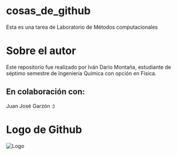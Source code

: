 # cosas_de_github
Esta es una tarea de Laboratorio de Métodos computacionales

# Sobre el autor
Este repositorio fue realizado por Iván Darío Montaña, estudiante de séptimo semestre de Ingeniería Química con opción en Física. 

## En colaboración con:
Juan José Garzón :)

Logo de Github
=============================

![Logo](https://www.google.com/url?sa=i&url=https%3A%2F%2Fwww.globetesting.com%2F2019%2F03%2Falm-octane-pensando-en-integraciones%2Fgithublogo%2F&psig=AOvVaw0RVCqqq3_fMU_u-B5F5Oi2&ust=1589395209490000&source=images&cd=vfe&ved=0CAIQjRxqFwoTCKD1k9r8rukCFQAAAAAdAAAAABAH)
